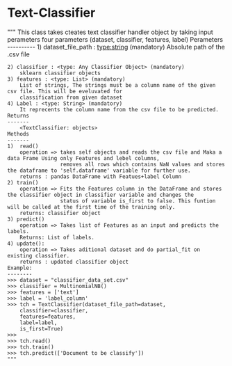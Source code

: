 # Text-Classifier

"""
	This class takes cteates text classifier handler object by taking 
	input perameters four parameters (dataset, classifier, features, label)
	Perameters
	----------
	1) dataset_file_path : <type:string> (mandatory)
		Absolute path of the .csv file 
	
	2) classifier : <type: Any Classifier Object> (mandatory)
		sklearn classifier objects 
	3) features : <type: List> (mandatory)
		List of strings, The strings must be a column name of the given csv file. This will be eveluvated for 
		classification from given dataset
	4) Label : <type: String> (mandatory)
		It reprecents the column name from the csv file to be predicted.
	Returns
	-------
		<TextClassifier: objects>
	Methods
	-------
	1)	read() 
		operation => takes self objects and reads the csv file and Maka a data Frame Using only Features and lebel columns,
					 removes all rows which contains NaN values and stores the dataframe to 'self.dataframe' variable for further use.
		returns : pandas DataFrame with Featues+label Column
	2) train()
		operation => Fits the Features column in the DataFrame and stores the classifier object in classifier variable and changes the
					 status of variable is_first to false. This funtion will be called at the first time of the training only.
		returns: classifier object
	3) predict()
		operation => Takes list of Features as an input and predicts the labels.
		Returns: List of labels.
	4) update(): 
		operation => Takes aditional dataset and do partial_fit on existing classifier.
		returns : updated classifier object
	Example:
	--------
	>>> dataset = "classifier_data_set.csv"
	>>> classifier = MultinomialNB()
	>>> features = ['text']
	>>> label = 'label_column'
	>>> tch = TextClassifier(dataset_file_path=dataset,
	    classifier=classifier,
	    features=features,
	    label=label,
	    is_first=True)
	>>>
	>>> tch.read()
	>>> tch.train()
	>>> tch.predict(['Document to be classify'])
	"""